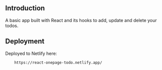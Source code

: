 ## Introduction

A basic app built with React and its hooks to add, update and delete your todos.

## Deployment
Deployed to Netlify here:
```
    https://react-onepage-todo.netlify.app/
```